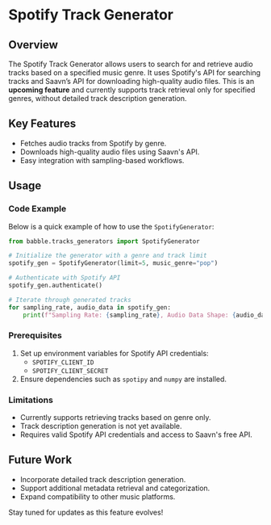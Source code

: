 # Spotify Track Generator

## Overview
The Spotify Track Generator allows users to search for and retrieve audio tracks based on a specified music genre. It uses Spotify's API for searching tracks and Saavn’s API for downloading high-quality audio files. This is an **upcoming feature** and currently supports track retrieval only for specified genres, without detailed track description generation.

## Key Features
- Fetches audio tracks from Spotify by genre.
- Downloads high-quality audio files using Saavn's API.
- Easy integration with sampling-based workflows.

## Usage
### Code Example
Below is a quick example of how to use the `SpotifyGenerator`:

```python
from babble.tracks_generators import SpotifyGenerator

# Initialize the generator with a genre and track limit
spotify_gen = SpotifyGenerator(limit=5, music_genre="pop")

# Authenticate with Spotify API
spotify_gen.authenticate()

# Iterate through generated tracks
for sampling_rate, audio_data in spotify_gen:
    print(f"Sampling Rate: {sampling_rate}, Audio Data Shape: {audio_data.shape}")
```

### Prerequisites
1. Set up environment variables for Spotify API credentials:
   - `SPOTIFY_CLIENT_ID`
   - `SPOTIFY_CLIENT_SECRET`
2. Ensure dependencies such as `spotipy` and `numpy` are installed.

### Limitations
- Currently supports retrieving tracks based on genre only.
- Track description generation is not yet available.
- Requires valid Spotify API credentials and access to Saavn's free API.

## Future Work
- Incorporate detailed track description generation.
- Support additional metadata retrieval and categorization.
- Expand compatibility to other music platforms.

Stay tuned for updates as this feature evolves!

